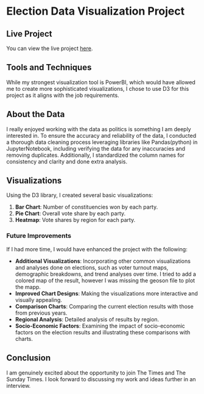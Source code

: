 # Election Data Visualization Project

## Live Project

You can view the live project [here](https://alerdo.github.io/Sunday-Times-Project/).

## Tools and Techniques

While my strongest visualization tool is PowerBI, which would have allowed me to create more sophisticated visualizations, I chose to use D3 for this project as it aligns with the job requirements.

## About the Data

I really enjoyed working with the data as politics is something I am deeply interested in. 
To ensure the accuracy and reliability of the data, I conducted a thorough data cleaning process leveraging libraries like Pandas(python) in JupyterNotebook, including verifying the data for any inaccuracies and removing duplicates. Additionally, I standardized the column names for consistency and clarity and done extra analysis.

## Visualizations

Using the D3 library, I created several basic visualizations:

1. **Bar Chart**: Number of constituencies won by each party.
2. **Pie Chart**: Overall vote share by each party.
3. **Heatmap**: Vote shares by region for each party.

### Future Improvements

If I had more time, I would have enhanced the project with the following:
- **Additional Visualizations**: Incorporating other common visualizations and analyses done on elections, such as voter turnout maps, demographic breakdowns, and trend analyses over time. 
I tried to add a colored map of the result, however I was missing the geoson file to plot the mapp.
- **Improved Chart Designs**: Making the visualizations more interactive and visually appealing.
- **Comparison Charts**: Comparing the current election results with those from previous years.
- **Regional Analysis**: Detailed analysis of results by region.
- **Socio-Economic Factors**: Examining the impact of socio-economic factors on the election results and illustrating these comparisons with charts.


## Conclusion

I am genuinely excited about the opportunity to join The Times and The Sunday Times. I look forward to discussing my work and ideas further in an interview.

